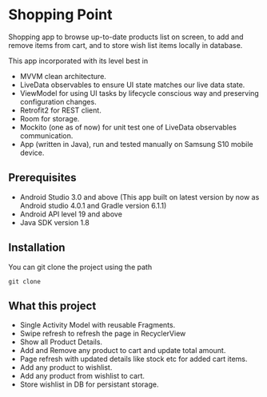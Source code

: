 # Shopping Point

Shopping app to browse up-to-date products list on screen, to add and remove items from cart, and to store wish list items locally in database.

This app incorporated with its level best in 
- MVVM clean architecture.  
- LiveData observables to ensure UI state matches our live data state.
- ViewModel for using UI tasks by lifecycle conscious way and preserving configuration changes.
- Retrofit2 for REST client.
- Room for storage.
- Mockito (one as of now) for unit test one of LiveData observables communication.
- App (written in Java), run and tested manually on Samsung S10 mobile device.

## Prerequisites


- Android Studio 3.0 and above 
  (This app built on latest version by now as Android studio 4.0.1 and Gradle version 6.1.1)
- Android API level 19 and above
- Java SDK version 1.8



## Installation

You can git clone the project using the path

```
git clone 
```
## What this project 

- Single Activity Model with reusable Fragments. 
- Swipe refresh to refresh the page in RecyclerView
- Show all Product Details.
- Add and Remove any product to cart and update total amount.
- Page refresh with updated details like stock etc for added cart items.
- Add any product to wishlist.
- Add any product from wishlist to cart.
- Store wishlist in DB for persistant storage.
